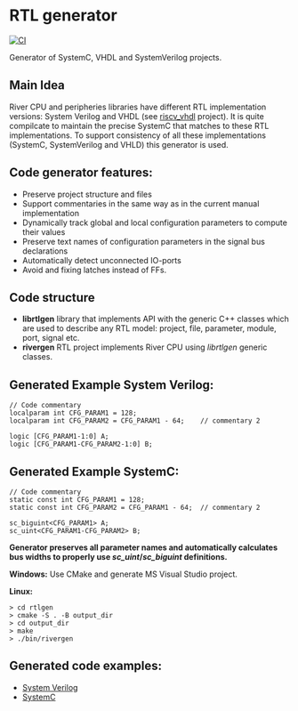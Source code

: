 # RTL generator

[![CI](https://github.com/sergeykhbr/rtlgen/workflows/CI/badge.svg)](https://github.com/sergeykhbr/rtlgen/actions)

  Generator of SystemC, VHDL and SystemVerilog projects.

## Main Idea

  River CPU and peripheries libraries have different RTL implementation versions:
System Verilog and VHDL (see [riscv_vhdl](https://github.com/sergeykhbr/riscv_vhdl)
project). It is quite compilcate to maintain the precise SystemC that matches
to these RTL implementations. To support consistency of all these implementations
(SystemC, SystemVerilog and VHLD) this generator is used. 

## Code generator features:

- Preserve project structure and files
- Support commentaries in the same way as in the current manual implementation
- Dynamically track global and local configuration parameters to compute their values
- Preserve text names of configuration parameters in the signal bus declarations
- Automatically detect unconnected IO-ports
- Avoid and fixing latches instead of FFs.

## Code structure

- <b>librtlgen</b> library that implements API with the generic C++ classes 
which are used to describe any RTL model: project, file, parameter, 
module, port, signal etc.
- <b>rivergen</b> RTL project implements River CPU using <i>librtlgen</i> generic classes.

## Generated Example System Verilog:

    // Code commentary
    localparam int CFG_PARAM1 = 128;
    localparam int CFG_PARAM2 = CFG_PARAM1 - 64;    // commentary 2

    logic [CFG_PARAM1-1:0] A;
    logic [CFG_PARAM1-CFG_PARAM2-1:0] B;

## Generated Example SystemC:

    // Code commentary
    static const int CFG_PARAM1 = 128;
    static const int CFG_PARAM2 = CFG_PARAM1 - 64;  // commentary 2

    sc_biguint<CFG_PARAM1> A;
    sc_uint<CFG_PARAM1-CFG_PARAM2> B;

<b>Generator preserves all parameter names and automatically calculates
bus widths to properly use <i>sc_uint</i>/<i>sc_biguint</i> definitions.</b>

<b>Windows:</b> Use CMake and generate MS Visual Studio project.

<b>Linux:</b>

    > cd rtlgen
    > cmake -S . -B output_dir
    > cd output_dir
    > make
    > ./bin/rivergen

## Generated code examples:

- [System Verilog](https://github.com/sergeykhbr/riscv_vhdl/tree/master/sv)
- [SystemC](https://github.com/sergeykhbr/riscv_vhdl/tree/master/sc)

